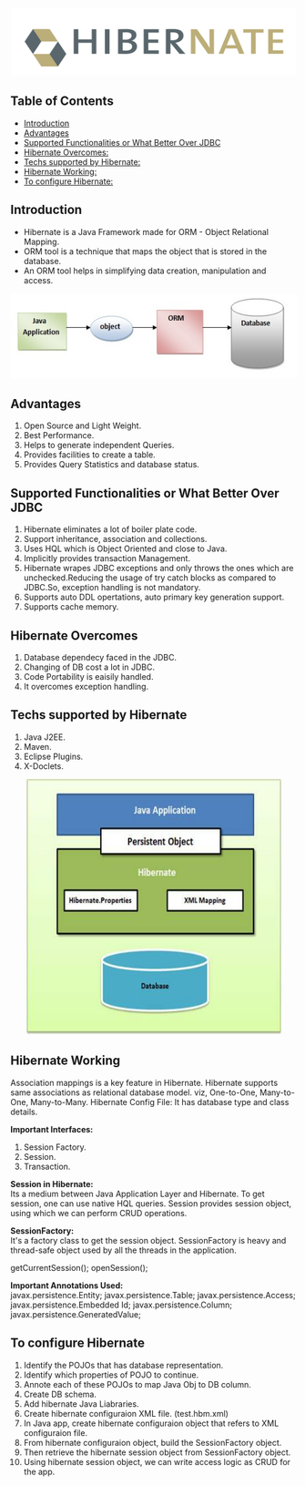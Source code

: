 <!--# <p align="center">Hibernate</p>-->
<p align="center">
  <img width="500" height="120" src="Images/Hibernate.png">
</p>

Table of Contents
-----------------
   * [Introduction](#Introduction)
   * [Advantages](#Advantages)
   * [Supported Functionalities or What Better Over JDBC](#Supported-Functionalities-or-What-Better-Over-JDBC)
   * [Hibernate Overcomes:](#Hibernate-Overcomes)
   * [Techs supported by Hibernate:](#Techs-supported-by-Hibernate)
   * [Hibernate Working:](#Hibernate-Working)
   * [To configure Hibernate:](#To-configure-Hibernate)
   
   
Introduction
------------
- Hibernate is a Java Framework made for ORM - Object Relational Mapping.
- ORM tool is a technique that maps the object that is stored in the database.
- An ORM tool helps in simplifying data creation, manipulation and access.

<p align="center"><img width="700" height="150" src="Images/ORM_tool_architecture.jpg"></p>

Advantages
------------
1. Open Source and Light Weight.
2. Best Performance.
3. Helps to generate independent Queries.
4. Provides facilities to create a table.
5. Provides Query Statistics and database status.

Supported Functionalities or What Better Over JDBC
--------------------------------------------------
1. Hibernate eliminates a lot of boiler plate code.
2. Support inheritance, association and collections.
3. Uses HQL which is Object Oriented and close to Java.
4. Implicitly provides transaction Management.
5. Hibernate wrapes JDBC exceptions and only throws the ones which are unchecked.Reducing the usage of try catch blocks as compared to JDBC.So, exception handling is not mandatory.
6. Supports auto DDL opertations, auto primary key generation support.
7. Supports cache memory.

Hibernate Overcomes
--------------------
1. Database dependecy faced in the JDBC.
2. Changing of DB cost a lot in JDBC.
3. Code Portability is eaisily handled.
4. It overcomes exception handling.

Techs supported by Hibernate
-----------------------------
1. Java J2EE.
2. Maven.
3. Eclipse Plugins.
4. X-Doclets.

<p align="center"><img width="450" height="450" src="Images/hbm_jpa.jpg"></p>

Hibernate Working
-----------------
Association mappings is a key feature in Hibernate.
Hibernate supports same associations as relational database model.
viz, One-to-One, Many-to-One, Many-to-Many.
Hibernate Config File: It has database type and class details.

<b>Important Interfaces:</b>
1. Session Factory.
2. Session.
3. Transaction.

<b>Session in Hibernate:</b></br>
Its a medium between Java Application Layer and Hibernate.
To get session, one can use native HQL queries.
Session provides session object, using which we can perform CRUD operations.

<b>SessionFactory:</b></br>
It's a factory class to get the session object.
SessionFactory is heavy and thread-safe object used by all the threads in the application.

getCurrentSession();
openSession();

<b>Important Annotations Used:</b></br>
javax.persistence.Entity;
javax.persistence.Table;
javax.persistence.Access;
javax.persistence.Embedded Id;
javax.persistence.Column;
javax.persistence.GeneratedValue;


To configure Hibernate
----------------------
1. Identify the POJOs that has database representation.
2. Identify which properties of POJO to continue.
3. Annote each of these POJOs to map Java Obj to DB column.
4. Create DB schema.
5. Add hibernate Java Liabraries.
6. Create hibernate configuraion XML file. (test.hbm.xml)
7. In Java app, create hibernate configuraion object that refers to XML configuraion file.
8. From hibernate configuraion object, build the SessionFactory object.
9. Then retrieve the hibernate session object from SessionFactory object.
10. Using hibernate session object, we can write access logic as CRUD for the app.


